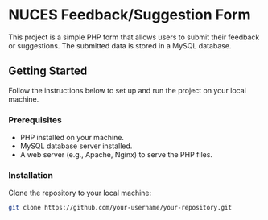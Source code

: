 # NUCES Feedback/Suggestion Form

This project is a simple PHP form that allows users to submit their feedback or suggestions. The submitted data is stored in a MySQL database.

## Getting Started

Follow the instructions below to set up and run the project on your local machine.

### Prerequisites

- PHP installed on your machine.
- MySQL database server installed.
- A web server (e.g., Apache, Nginx) to serve the PHP files.

### Installation
Clone the repository to your local machine:

   ```bash
   git clone https://github.com/your-username/your-repository.git
